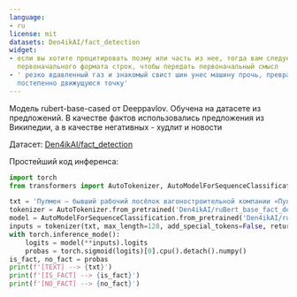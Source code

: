 ```yaml
---
language:
- ru
license: mit
datasets: Den4ikAI/fact_detection
widget:
- если вы хотите процитировать поэму или часть из нее, тогда вам следует придерживаться
  первоначального формата строк, чтобы передать первоначальный смысл
- ' резко вдавленный газ и знакомый свист шин унес машину прочь, превратив ее в маленькую
  постепенно движущуюся точку'
---
```


Модель rubert-base-cased от Deeppavlov. Обучена на датасете из предложений. В качестве фактов использовались предложения из Википедии, а в качестве негативных - худлит и новости

Датасет: [Den4ikAI/fact_detection](https://huggingface.co/datasets/Den4ikAI/fact_detection)

Простейший код инференса:

```python
import torch
from transformers import AutoTokenizer, AutoModelForSequenceClassification

txt = 'Пулмен — бывший рабочий посёлок вагоностроительной компании «Пульман», построенный в 1880-е годы к югу от Чикаго.'
tokenizer = AutoTokenizer.from_pretrained('Den4ikAI/ruBert_base_fact_detection')
model = AutoModelForSequenceClassification.from_pretrained('Den4ikAI/ruBert_base_fact_detection')
inputs = tokenizer(txt, max_length=128, add_special_tokens=False, return_tensors='pt')
with torch.inference_mode():
    logits = model(**inputs).logits
    probas = torch.sigmoid(logits)[0].cpu().detach().numpy()
is_fact, no_fact = probas
print(f'[TEXT] --> {txt}')
print(f'[IS_FACT] --> {is_fact}')
print(f'[NO_FACT] --> {no_fact}')
```

